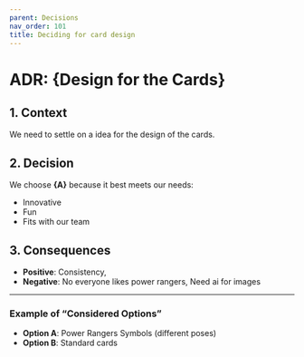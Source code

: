 ```yaml
---
parent: Decisions
nav_order: 101
title: Deciding for card design
---
```


# ADR: {Design for the Cards}

## 1. Context

We need to settle on a idea for the design of the cards.

## 2. Decision

We choose **{A}** because it best meets our needs:

- Innovative
- Fun
- Fits with our team

## 3. Consequences

- **Positive**: Consistency,
- **Negative**: No everyone likes power rangers, Need ai for images

---

### Example of “Considered Options”

- **Option A**: Power Rangers Symbols (different poses)
- **Option B**: Standard cards
